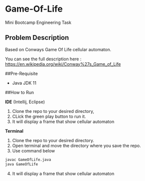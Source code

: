 # Game-Of-Life
Mini Bootcamp Engineering Task

## Problem Description
Based on Conways Game Of Life cellular automaton. 

You can see the full description here :
https://en.wikipedia.org/wiki/Conway%27s_Game_of_Life

##Pre-Requisite
- Java JDK 11

##How to Run

**IDE** (Intellij, Eclipse)
1. Clone the repo to your desired directory,
2. CLick the green play button to run it.
3. It will display a frame that show cellular automaton

**Terminal**
1. Clone the repo to your desired directory.
2. Open terminal and move the directory where you save the repo. 
3. Use command below
```bash
javac GameOfLife.java
java GameOfLife
```
4. It will display a frame that show cellular automaton
